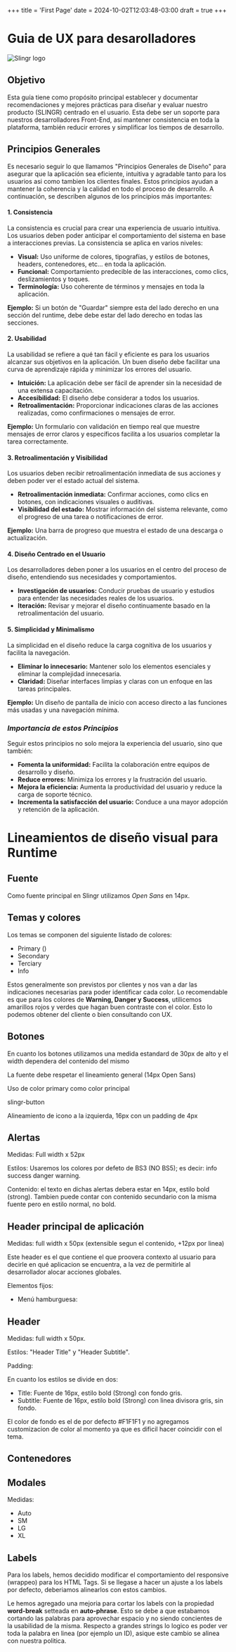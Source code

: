 +++
title = 'First Page'
date = 2024-10-02T12:03:48-03:00
draft = true
+++

# Guia de UX para desarolladores
![Slingr logo](https://platform-docs.slingr.io/images/vendor/slingr_blue.png)

## **Objetivo**

Esta guía tiene como propósito principal establecer y documentar recomendaciones y mejores prácticas para diseñar y evaluar nuestro producto (SLINGR) centrado en el usuario. Esta debe ser un soporte para nuestros desarrolladores Front-End, así mantener consistencia en toda la plataforma, también reducir errores y simplificar los tiempos de desarrollo.

## **Principios Generales**

Es necesario seguir lo que llamamos "Principios Generales de Diseño" para asegurar que la aplicación sea eficiente, intuitiva y agradable tanto para los usuarios asi como tambien los clientes finales. Estos principios ayudan a mantener la coherencia y la calidad en todo el proceso de desarrollo. A continuación, se describen algunos de los principios más importantes:

#### 1. **Consistencia**
La consistencia es crucial para crear una experiencia de usuario intuitiva. Los usuarios deben poder anticipar el comportamiento del sistema en base a interacciones previas. La consistencia se aplica en varios niveles:
- **Visual:** Uso uniforme de colores, tipografías, y estilos de botones, headers, contenedores, etc... en toda la aplicación.
- **Funcional:** Comportamiento predecible de las interacciones, como clics, deslizamientos y toques.
- **Terminología:** Uso coherente de términos y mensajes en toda la aplicación.
 
**Ejemplo:** Si un botón de "Guardar" siempre esta del lado derecho en una sección del runtime, debe debe estar del lado derecho en todas las secciones.

#### **2. Usabilidad**
La usabilidad se refiere a qué tan fácil y eficiente es para los usuarios alcanzar sus objetivos en la aplicación. Un buen diseño debe facilitar una curva de aprendizaje rápida y minimizar los errores del usuario.
- **Intuición:** La aplicación debe ser fácil de aprender sin la necesidad de una extensa capacitación.
- **Accesibilidad:** El diseño debe considerar a todos los usuarios.
- **Retroalimentación:** Proporcionar indicaciones claras de las acciones realizadas, como confirmaciones o mensajes de error.

**Ejemplo:** Un formulario con validación en tiempo real que muestre mensajes de error claros y específicos facilita a los usuarios completar la tarea correctamente.

#### **3. Retroalimentación y Visibilidad**
Los usuarios deben recibir retroalimentación inmediata de sus acciones y deben poder ver el estado actual del sistema.
- **Retroalimentación inmediata:** Confirmar acciones, como clics en botones, con indicaciones visuales o auditivas.
- **Visibilidad del estado:** Mostrar información del sistema relevante, como el progreso de una tarea o notificaciones de error.

**Ejemplo:** Una barra de progreso que muestra el estado de una descarga o actualización.

#### **4. Diseño Centrado en el Usuario**
Los desarrolladores deben poner a los usuarios en el centro del proceso de diseño, entendiendo sus necesidades y comportamientos.
- **Investigación de usuarios:** Conducir pruebas de usuario y estudios para entender las necesidades reales de los usuarios.
- **Iteración:** Revisar y mejorar el diseño continuamente basado en la retroalimentación del usuario.

#### **5. Simplicidad y Minimalismo**
La simplicidad en el diseño reduce la carga cognitiva de los usuarios y facilita la navegación.
- **Eliminar lo innecesario:** Mantener solo los elementos esenciales y eliminar la complejidad innecesaria.
- **Claridad:** Diseñar interfaces limpias y claras con un enfoque en las tareas principales.

**Ejemplo:** Un diseño de pantalla de inicio con acceso directo a las funciones más usadas y una navegación mínima.

### _Importancia de estos Principios_

Seguir estos principios no solo mejora la experiencia del usuario, sino que también:
- **Fomenta la uniformidad:** Facilita la colaboración entre equipos de desarrollo y diseño.
- **Reduce errores:** Minimiza los errores y la frustración del usuario.
- **Mejora la eficiencia:** Aumenta la productividad del usuario y reduce la carga de soporte técnico.
- **Incrementa la satisfacción del usuario:** Conduce a una mayor adopción y retención de la aplicación.

# Lineamientos de diseño visual para Runtime
## **Fuente**

Como fuente principal en Slingr utilizamos *Open Sans* en 14px.

## **Temas y colores**

Los temas se componen del siguiente listado de colores:
- Primary ()
- Secondary
- Terciary
- Info

Estos generalmente son previstos por clientes y nos van a dar las indicaciones necesarias para poder identificar cada color.
Lo recomendable es que para los colores de **Warning, Danger y Success**, utilicemos amarillos rojos y verdes que hagan buen contraste con el color. Esto lo podemos obtener del cliente o bien consultando con UX.


## **Botones**
En cuanto los botones utilizamos una medida estandard de 30px de alto y el width dependera del contenido del mismo

La fuente debe respetar el lineamiento general (14px Open Sans)

Uso de color primary como color principal

slingr-button

Alineamiento de icono a la izquierda, 16px con un padding de 4px

## **Alertas**

Medidas: Full width x 52px

Estilos: Usaremos los colores por defeto de BS3 (NO BS5); es decir: info success danger warning. 

Contenido: el texto en dichas alertas debera estar en 14px, estilo bold (strong). Tambien puede contar con contenido secundario con la misma fuente pero en estilo normal, no bold.

## **Header principal de aplicación**

Medidas: full width x 50px (extensible segun el contenido, +12px por linea)

Este header es el que contiene el que proovera contexto al usuario para decirle en qué aplicacion se encuentra, a la vez de permitirle al desarrollador alocar acciones globales.

Elementos fijos:
- Menú hamburguesa: 

## **Header**

Medidas: full width x 50px.

Estilos: "Header Title" y  "Header Subtitle".

Padding:

En cuanto los estilos se divide en dos:
 - Title: Fuente de 16px, estilo bold (Strong) con fondo gris.
 - Subtitle: Fuente de 16px, estilo bold (Strong) con linea divisora gris, sin fondo.

 El color de fondo es el de por defecto #F1F1F1 y no agregamos customizacion de color al momento ya que es dificil hacer coincidir con el tema. 

## **Contenedores**

## **Modales**

Medidas:
- Auto
- SM
- LG
- XL


## **Labels**

Para los labels, hemos decidido modificar el comportamiento del responsive (wrappeo) para los HTML Tags. Si se llegase a hacer un ajuste a los labels por defecto, deberiamos alinearlos con estos cambios.

Le hemos agregado una mejoria para cortar los labels con la propiedad **word-break** setteada en **auto-phrase**. Esto se debe a que estabamos cortando las palabras para aprovechar espacio y no siendo concientes de la usabilidad de la misma. Respecto a grandes strings lo logico es poder ver toda la palabra en linea (por ejemplo un ID), asique este cambio se alinea con nuestra politica.

